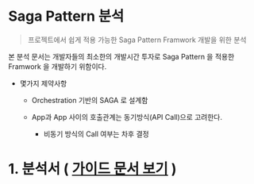# Saga Pattern 분석

> 프로젝트에서 쉽게 적용 가능한 Saga Pattern Framwork 개발을 위한 분석



본 분석 문서는 개발자들의 최소한의 개발시간 투자로 Saga Pattern 을 적용한 Framwork 을 개발하기 위함이다.



- 몇가지 제약사항

  - Orchestration 기반의 SAGA 로 설계함


  - App과 App 사이의 호출관계는 동기방식(API Call)으로 고려한다.
    - 비동기 방식의 Call 여부는 차후 결정



# 1. 분석서 ( [가이드 문서 보기](./SagaDesign/saga_pattern.md) )  
